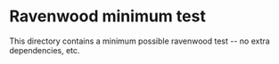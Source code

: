 # Ravenwood minimum test

This directory contains a minimum possible ravenwood test -- no extra dependencies, etc.